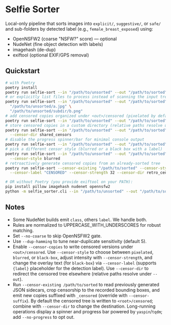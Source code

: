 # Selfie Sorter

Local-only pipeline that sorts images into `explicit/`, `suggestive/`, or `safe/`
and sub-folders by detected label (e.g., `female_breast_exposed`) using:
- OpenNSFW2 (coarse "NSFW?" score) — optional
- NudeNet (fine object detection with labels)
- imagehash (de-dup)
- exiftool (optional EXIF/GPS removal)

## Quickstart

```bash
# with Poetry
poetry install
poetry run selfie-sort --in "/path/to/unsorted" --out "/path/to/sorted"
# or explicitly list files to process instead of scanning the input tree
poetry run selfie-sort --in "/path/to/unsorted" --out "/path/to/sorted" --files \
  "/path/to/unsorted/a.jpg" \
  "/path/to/unsorted/subdir/b.png"
# add censored copies organized under <out>/censored (pixelated by default)
poetry run selfie-sort --in "/path/to/unsorted" --out "/path/to/sorted" --censor-copies
# store censored copies in a custom directory (relative paths resolve under --out)
poetry run selfie-sort --in "/path/to/unsorted" --out "/path/to/sorted" --censor-copies \
  --censor-dir shared_censors
# disable the progress spinner/bar for minimal console output
poetry run selfie-sort --in "/path/to/unsorted" --out "/path/to/sorted" --no-progress
# pick a different censor style (blurred or a black box with a label)
poetry run selfie-sort --in "/path/to/unsorted" --out "/path/to/sorted" --censor-copies \
  --censor-style blurred
# retroactively generate censored copies from an already-sorted tree
poetry run selfie-sort --censor-existing "/path/to/sorted" --censor-style black-box \
  --censor-label "CENSORED" --censor-strength 32 --censor-dir retro_censored

# OR without Poetry (you provide exiftool on your PATH):
pip install pillow imagehash nudenet opennsfw2
python -m selfie_sorter.cli --in "/path/to/unsorted" --out "/path/to/sorted"
```

## Notes
- Some NudeNet builds emit `class`, others `label`. We handle both.
- Rules are normalized to UPPERCASE_WITH_UNDERSCORES for robust matching.
- Set `--no-coarse` to skip OpenNSFW2 gate.
- Use `--dup-hamming` to tune near-duplicate sensitivity (default 5).
- Enable `--censor-copies` to write censored versions under `<out>/censored`. Use `--censor-style` to choose between
  `pixelated`, `blurred`, or `black-box`, adjust intensity with `--censor-strength`, and change the
  overlay text (for `black-box`) via `--censor-label` (supports `{label}` placeholder for the detection label). Use
  `--censor-dir` to redirect the censored tree elsewhere (relative paths resolve under `--out`).
- Run `--censor-existing /path/to/sorted` to read previously generated JSON sidecars, crop censorship to the
  recorded bounding boxes, and emit new copies suffixed with `_censored` (override with `--censor-suffix`). By default
  the censored tree is written to `<root>/censored`; combine with `--censor-dir` to change the destination. Long-running
  operations display a spinner and progress bar powered by `yaspin`/`tqdm`; add `--no-progress` to opt out.
